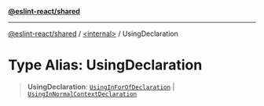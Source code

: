 [**@eslint-react/shared**](../../README.md)

***

[@eslint-react/shared](../../README.md) / [\<internal\>](../README.md) / UsingDeclaration

# Type Alias: UsingDeclaration

> **UsingDeclaration**: [`UsingInForOfDeclaration`](../interfaces/UsingInForOfDeclaration.md) \| [`UsingInNormalContextDeclaration`](../interfaces/UsingInNormalContextDeclaration.md)
